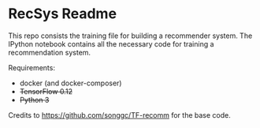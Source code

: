 # RecSys Readme

This repo consists the training file for building a recommender system.
The IPython notebook contains all the necessary code for training a recommendation system.

Requirements:
 - docker (and docker-composer)
 - ~~TensorFlow 0.12~~
 - ~~Python 3~~

Credits to https://github.com/songgc/TF-recomm for the base code.

